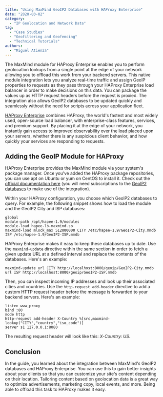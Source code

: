 ```yaml
---
title: "Using MaxMind GeoIP2 Databases with HAProxy Enterprise"
date: "2020-03-02"
category:
  - "IP Geolocation and Network Data"
tag:
  - "Case Studies"
  - "Geofiltering and Geofencing"
  - "Technical Tutorials"
authors:
  - "Miguel Atienza"
---
```


The MaxMind module for HAProxy Enterprise enables you to perform geolocation
lookups from a single point at the edge of your network allowing you to offload
this work from your backend servers. This native module integration lets you
analyze real-time traffic and assign GeoIP properties to requests as they pass
through your HAProxy Enterprise load balancer in order to make decisions on this
data. You can package the values up as HTTP request headers before the request
is proxied. The integration also allows GeoIP2 databases to be updated quickly
and seamlessly without the need for scripts across your application fleet.

[HAProxy
Enterprise](https://www.haproxy.com/products/haproxy-enterprise-edition/)
combines HAProxy, the world's fastest and most widely used, open-source load
balancer, with enterprise-class features, services, and premium support. By
placing it at the edge of your network, you instantly gain access to improved
observability over the load placed upon your servers, whether there is any
suspicious client behavior, and how quickly your services are responding to
requests.

## Adding the GeoIP Module for HAProxy

HAProxy Enterprise provides the MaxMind module via your system's package
manager. Once you've added the HAProxy package repositories, you can use apt on
Ubuntu or yum on CentOS to install it. Check out the [official documentation
here](https://www.haproxy.com/haproxy-integrations/maxmind/)
(you will need subscriptions to the [GeoIP2
databases](https://www.maxmind.com/en/geoip2-databases) to make use of the
integration).

Within your HAProxy configuration, you choose which GeoIP2 databases to query.
For example, the following snippet shows how to load the module and the GeoIP2
City and ISP databases:

```
global
module-path /opt/hapee-1.9/modules
module-load hapee-lb-maxmind.so
maxmind-load mlock_max 512000000 CITY /etc/hapee-1.9/GeoIP2-City.mmdb ISP /etc/hapee-1.9/GeoIP2-ISP.mmdb
```

HAProxy Enterprise makes it easy to keep these databases up to date. Use the
`maxmind-update` directive within the same section in order to fetch a given
update URL at a defined interval and replace the contents of the databases.
Here's an example:

```
maxmind-update url CITY http://localhost:8000/geoip/GeoIP2-City.mmdb url ISP http://localhost:8000/geoip/GeoIP2-ISP.mmdb
```

Then, you can inspect incoming IP addresses and look up their associated cities
and countries. Use the `http-request add-header` directive to add a custom HTTP
request header before the message is forwarded to your backend servers. Here's
an example:

```
listen www_proxy
bind :80
mode http
http-request add-header X-Country %[src,maxmind-lookup("CITY","country","iso_code")]
server s1 127.0.0.1:8080
```

The resulting request header will look like this: _X-Country: US_.

## Conclusion

In the guide, you learned about the integration between MaxMind's GeoIP2
databases and HAProxy Enterprise. You can use this to gain better insights about
your clients so that you can customize your site's content depending on their
location. Tailoring content based on geolocation data is a great way to optimize
advertisements, marketing copy, local events, and more. Being able to offload
this task to HAProxy makes it easy.
